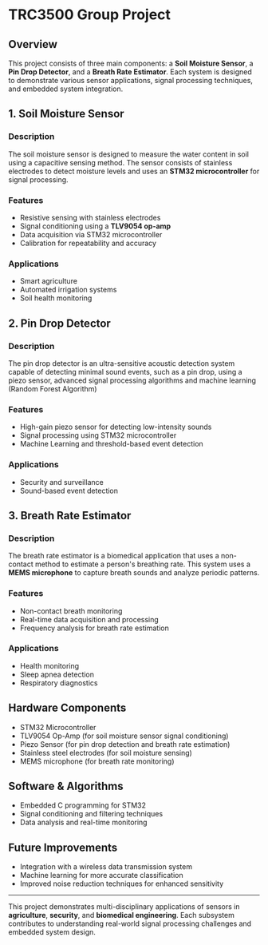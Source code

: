 # TRC3500 Group Project

## Overview
This project consists of three main components: a **Soil Moisture Sensor**, a **Pin Drop Detector**, and a **Breath Rate Estimator**. Each system is designed to demonstrate various sensor applications, signal processing techniques, and embedded system integration.

## 1. Soil Moisture Sensor
### Description
The soil moisture sensor is designed to measure the water content in soil using a capacitive sensing method. The sensor consists of stainless electrodes to detect moisture levels and uses an **STM32 microcontroller** for signal processing.

### Features
- Resistive sensing with stainless electrodes
- Signal conditioning using a **TLV9054 op-amp**
- Data acquisition via STM32 microcontroller
- Calibration for repeatability and accuracy

### Applications
- Smart agriculture
- Automated irrigation systems
- Soil health monitoring

## 2. Pin Drop Detector
### Description
The pin drop detector is an ultra-sensitive acoustic detection system capable of detecting minimal sound events, such as a pin drop, using a piezo sensor, advanced signal processing algorithms and machine learning (Random Forest Algorithm) 

### Features
- High-gain piezo sensor for detecting low-intensity sounds
- Signal processing using STM32 microcontroller
- Machine Learning and threshold-based event detection

### Applications
- Security and surveillance
- Sound-based event detection

## 3. Breath Rate Estimator
### Description
The breath rate estimator is a biomedical application that uses a non-contact method to estimate a person's breathing rate. This system uses a **MEMS microphone** to capture breath sounds and analyze periodic patterns.

### Features
- Non-contact breath monitoring
- Real-time data acquisition and processing
- Frequency analysis for breath rate estimation

### Applications
- Health monitoring
- Sleep apnea detection
- Respiratory diagnostics

## Hardware Components
- STM32 Microcontroller
- TLV9054 Op-Amp (for soil moisture sensor signal conditioning)
- Piezo Sensor (for pin drop detection and breath rate estimation)
- Stainless steel electrodes (for soil moisture sensing)
- MEMS microphone (for breath rate monitoring)

## Software & Algorithms
- Embedded C programming for STM32
- Signal conditioning and filtering techniques
- Data analysis and real-time monitoring

## Future Improvements
- Integration with a wireless data transmission system
- Machine learning for more accurate classification
- Improved noise reduction techniques for enhanced sensitivity

---

This project demonstrates multi-disciplinary applications of sensors in **agriculture**, **security**, and **biomedical engineering**. Each subsystem contributes to understanding real-world signal processing challenges and embedded system design.

